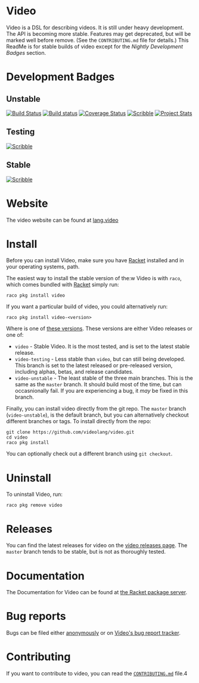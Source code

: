 Video
=====
Video is a DSL for describing videos. It is still under heavy development. The API is becoming more stable. Features may get deprecated, but will be marked well before remove. (See the `CONTRIBUTING.md` file for details.) This ReadMe is for stable builds of video except for the *Nightly Development Badges* section.

# Development Badges
## Unstable
[![Build Status](https://travis-ci.org/videolang/video.svg?branch=master)](https://travis-ci.org/videolang/video)
[![Build status](https://ci.appveyor.com/api/projects/status/f2t9op5dflo67ls4?svg=true)](https://ci.appveyor.com/project/LeifAndersen/video)
[![Coverage Status](https://coveralls.io/repos/github/videolang/video/badge.svg?branch=master)](https://coveralls.io/github/videolang/video?branch=master)
[![Scribble](https://img.shields.io/badge/Docs-Scribble-blue.svg)](http://docs.racket-lang.org/video@video-unstable/index.html)
[![Project Stats](https://www.openhub.net/p/video/widgets/project_thin_badge.gif)](https://www.openhub.net/p/video)

## Testing
[![Scribble](https://img.shields.io/badge/Docs-Scribble-blue.svg)](http://docs.racket-lang.org/video@video-testing/index.html)

## Stable
[![Scribble](https://img.shields.io/badge/Docs-Scribble-blue.svg)](http://docs.racket-lang.org/video@video/index.html)

# Website

The video website can be found at [lang.video][3]

# Install

Before you can install Video, make sure you have [Racket][1] installed and in your operating systems, path.

The easiest way to install the stable version of the:w
Video is with `raco`, which comes bundled with [Racket][1] simply run:

```
raco pkg install video
```

If you want a particular build of video, you could alternatively run:

```
raco pkg install video-<version>
```

Where <version> is one of [these versions][8]. These versions are either Video releases or one of:

* `video`         - Stable Video. It is the most tested, and is set to the latest stable release.
* `video-testing` - Less stable than `video`, but can still being developed. This branch is set to the latest released or pre-released version, including alphas, betas, and release candidates.
* `video-unstable` - The least stable of the three main branches. This is the same as the `master` branch. It should build most of the time, but can occasnionally fail. If you are experiencing a bug, it _may_ be fixed in this branch.

Finally, you can install video directly from the git repo. The `master` branch (`video-unstable`), is the default branch, but you can alternatively checkout different branches or tags. To install directly from the repo:

```
git clone https://github.com/videolang/video.git
cd video
raco pkg install
```

You can optionally check out a different branch using `git checkout`.

# Uninstall

To uninstall Video, run:

```
raco pkg remove video
```

# Releases

You can find the latest releases for video on the [video releases page][2]. The `master` branch tends to be stable, but is not as thoroughly tested.

# Documentation

The Documentation for Video can be found at [the Racket package server][4].

# Bug reports

Bugs can be filed either [anonymously][6] or on [Video's bug report tracker][7].

# Contributing

If you want to contribute to video, you can read the [`CONTRIBUTING.md`][5] file.4

[1]: https://racket-lang.org
[2]: https://github.com/videolang/video/releases
[3]: http://lang.video
[4]: http://docs.racket-lang.org/video@video/index.html
[5]: https://github.com/videolang/video/blob/master/CONTRIBUTING.md
[6]: https://gitreports.com/issue/videolang/video
[7]: https://github.com/videolang/video/issues
[8]: https://pkgd.racket-lang.org/pkgn/search?q=&tags=vidlang+